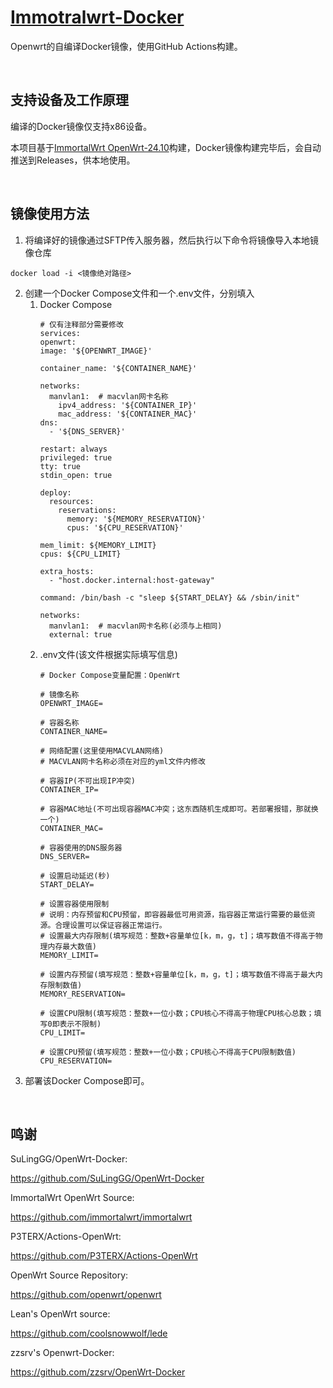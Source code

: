 # [Immotralwrt-Docker](https://github.com/Successful72/OpenWrt-Docker)

Openwrt的自编译Docker镜像，使用GitHub Actions构建。

<br>

## 支持设备及工作原理

编译的Docker镜像仅支持x86设备。

本项目基于[ImmortalWrt OpenWrt-24.10](https://github.com/immortalwrt/immortalwrt/tree/openwrt-24.10)构建，Docker镜像构建完毕后，会自动推送到Releases，供本地使用。

<br>

## 镜像使用方法

1. 将编译好的镜像通过SFTP传入服务器，然后执行以下命令将镜像导入本地镜像仓库

```
docker load -i <镜像绝对路径>
```

2. 创建一个Docker Compose文件和一个.env文件，分别填入
   1. Docker Compose
      ```
      # 仅有注释部分需要修改
      services:
      openwrt:
      image: '${OPENWRT_IMAGE}'

      container_name: '${CONTAINER_NAME}'
    
      networks:
        manvlan1:  # macvlan网卡名称 
          ipv4_address: '${CONTAINER_IP}'
          mac_address: '${CONTAINER_MAC}'
      dns:
        - '${DNS_SERVER}'
    
      restart: always
      privileged: true
      tty: true
      stdin_open: true

      deploy:
        resources:
          reservations:
            memory: '${MEMORY_RESERVATION}'
            cpus: '${CPU_RESERVATION}'
    
      mem_limit: ${MEMORY_LIMIT}
      cpus: ${CPU_LIMIT}
    
      extra_hosts:
        - "host.docker.internal:host-gateway"
    
      command: /bin/bash -c "sleep ${START_DELAY} && /sbin/init"

      networks:
        manvlan1:  # macvlan网卡名称(必须与上相同)
        external: true

      ```
   2. .env文件(该文件根据实际填写信息)
      ```
      # Docker Compose变量配置：OpenWrt

      # 镜像名称
      OPENWRT_IMAGE=

      # 容器名称
      CONTAINER_NAME=

      # 网络配置(这里使用MACVLAN网络)
      # MACVLAN网卡名称必须在对应的yml文件内修改

      # 容器IP(不可出现IP冲突)
      CONTAINER_IP=

      # 容器MAC地址(不可出现容器MAC冲突；这东西随机生成即可。若部署报错，那就换一个)
      CONTAINER_MAC=

      # 容器使用的DNS服务器
      DNS_SERVER=

      # 设置启动延迟(秒)
      START_DELAY=

      # 设置容器使用限制
      # 说明：内存预留和CPU预留，即容器最低可用资源，指容器正常运行需要的最低资源。合理设置可以保证容器正常运行。
      # 设置最大内存限制(填写规范：整数+容量单位[k，m，g，t]；填写数值不得高于物理内存最大数值)
      MEMORY_LIMIT=

      # 设置内存预留(填写规范：整数+容量单位[k，m，g，t]；填写数值不得高于最大内存限制数值)
      MEMORY_RESERVATION=

      # 设置CPU限制(填写规范：整数+一位小数；CPU核心不得高于物理CPU核心总数；填写0即表示不限制)
      CPU_LIMIT=

      # 设置CPU预留(填写规范：整数+一位小数；CPU核心不得高于CPU限制数值)
      CPU_RESERVATION=

      ```
3. 部署该Docker Compose即可。

<br>

## 鸣谢

SuLingGG/OpenWrt-Docker:

<https://github.com/SuLingGG/OpenWrt-Docker>

ImmortalWrt OpenWrt Source:

<https://github.com/immortalwrt/immortalwrt>

P3TERX/Actions-OpenWrt:

<https://github.com/P3TERX/Actions-OpenWrt>

OpenWrt Source Repository:

<https://github.com/openwrt/openwrt>

Lean's OpenWrt source:

<https://github.com/coolsnowwolf/lede>

zzsrv's Openwrt-Docker:

<https://github.com/zzsrv/OpenWrt-Docker>
